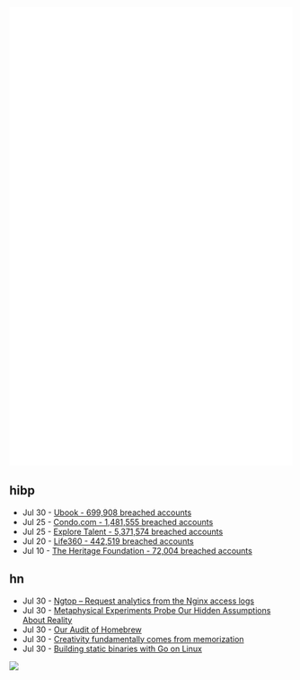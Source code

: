 ![Metrics](https://raw.githubusercontent.com/phixion/phixion/master/metrics.svg)

## hibp

<!--
for https://github.com/phixion/phixion/blob/main/.github/workflows/feeds.yml
-->
<!--START_SECTION:haveibeenpwnd-->
- Jul 30 - [Ubook - 699,908 breached accounts](https://haveibeenpwned.com/PwnedWebsites#Ubook)
- Jul 25 - [Condo.com - 1,481,555 breached accounts](https://haveibeenpwned.com/PwnedWebsites#CondoCom)
- Jul 25 - [Explore Talent - 5,371,574 breached accounts](https://haveibeenpwned.com/PwnedWebsites#ExploreTalent)
- Jul 20 - [Life360 - 442,519 breached accounts](https://haveibeenpwned.com/PwnedWebsites#Life360)
- Jul 10 - [The Heritage Foundation - 72,004 breached accounts](https://haveibeenpwned.com/PwnedWebsites#TheHeritageFoundation)
<!--END_SECTION:haveibeenpwnd-->

## hn

<!--
for https://github.com/phixion/phixion/blob/main/.github/workflows/feeds.yml
-->
<!--START_SECTION:hn-->
- Jul 30 - [Ngtop – Request analytics from the Nginx access logs](https://github.com/facundoolano/ngtop)
- Jul 30 - [Metaphysical Experiments Probe Our Hidden Assumptions About Reality](https://www.quantamagazine.org/metaphysical-experiments-test-hidden-assumptions-about-reality-20240730)
- Jul 30 - [Our Audit of Homebrew](https://blog.trailofbits.com/2024/07/30/our-audit-of-homebrew/)
- Jul 30 - [Creativity fundamentally comes from memorization](https://shwin.co/blog/creativity-fundamentally-comes-from-memorization)
- Jul 30 - [Building static binaries with Go on Linux](https://eli.thegreenplace.net/2024/building-static-binaries-with-go-on-linux/)
<!--END_SECTION:hn-->

<!--
for https://yhype.me
-->
![](https://hit.yhype.me/github/profile?user_id=13013670)
